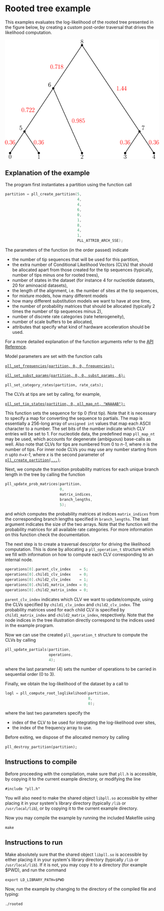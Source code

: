 # Rooted tree example

This examples evaluates the log-likelihood of the rooted tree presented in the
figure below, by creating a custom post-order traversal that drives the
likelihood computation.

![rooted tree](https://github.com/xflouris/assets/raw/master/libpll/images/rooted.png)

## Explanation of the example

The program first instantiates a partition using the function call

```C
partition = pll_create_partition(5, 
                                 4, 
                                 4, 
                                 6,
                                 0,   
                                 1, 
                                 8, 
                                 4, 
                                 1, 
                                 PLL_ATTRIB_ARCH_SSE);
```

The parameters of the function (in the order passed) indicate
* the number of tip sequences that will be used for this partition, 
* the extra number of Conditional Likelihood Vectors (CLVs) that should be allocated apart from those created for the tip sequences (typically, number of tips minus one for rooted trees), 
* number of states in the dataset (for instance 4 for nucleotide datasets, 20 for aminoacid datasets),
* the length of the alignment, i.e. the number of sites at the tip sequences,
* for mixture models, how many different models
* how many different substitution models we want to have at one time, 
* the number of probability matrices that should be allocated (typically 2 times the number of tip sequences minus 2),
* number of discrete rate categories (rate heterogeneity),
* number of scale buffers to be allocated,
* attributes that specify what kind of hardware acceleration should be used.

For a more detailed explanation of the function arguments refer to the [API Reference](https://github.com/xflouris/libpll/wiki/API-Reference#pll_create_partition).

Model parameters are set with the function calls 

[`pll_set_frequencies(partition, 0, 0, frequencies);`](https://github.com/xflouris/libpll/wiki/API-Reference#void-pll_set_frequencies)

[`pll_set_subst_params(partition, 0, 0, subst_params, 6);`](https://github.com/xflouris/libpll/wiki/API-Reference#void-pll_set_subst_params)

`pll_set_category_rates(partition, rate_cats);`


The CLVs at tips are set by calling, for example, 

[`pll_set_tip_states(partition, 0, pll_map_nt, "WAAAAB");`](https://github.com/xflouris/libpll/wiki/API-Reference#void-pll_set_tip_states)

This function sets the sequence for tip 0 (first tip). Note that it is
necessary to specify a map for converting the sequence to partials. The map is
essentially a 256-long array of  `unsigned int` values that map each ASCII
character to a number. The set bits of the number indicate which CLV entries
will be set to 1.  For nucleotide data, the predefined map `pll_map_nt` may be
used, which accounts for degenerate (ambiguous) base-calls as well. Also note
that CLVs for tips are numbered from 0 to _n-1_, where _n_ is the number of tips.
For inner node CLVs you may use any number starting from _n_ upto _n+x-1_, where
_x_ is the second parameter of [`pll_create_partition(...)`](https://github.com/xflouris/libpll/wiki/API-Reference#pll_create_partition).

Next, we compute the transition probability matrices for each unique branch
length in the tree by calling the function

```C
pll_update_prob_matrices(partition, 
                         0, 
                         matrix_indices, 
                         branch_lengths, 
                         5);
```

and which computes the probability matrices at indices `matrix_indices` from
the corresponding branch lengths specified in `branch_lengths`. The last
argument indicates the size of the two arrays. Note that the function will the
probability matrices for all available rate categories. For more information on
this function check the documentation.

The next step is to create a traversal descriptor for driving the likelihood
computation. This is done by allocating a `pll_operation_t` structure which we
fill with information on how to compute each CLV corresponding to an internal
node.

```C
operations[0].parent_clv_index    = 5;
operations[0].child1_clv_index    = 0;
operations[0].child2_clv_index    = 1;
operations[0].child1_matrix_index = 0;
operations[0].child2_matrix_index = 0;
```

`parent_clv_index` indicates which CLV we want to update/compute, using the
CLVs specified by `child1_clv_index` and `child2_clv_index`. The probability
matrices used for each child CLV is specified by `child1_matrix_index` and
`child2_matrix_index`, respectively.  Note that the node indices in the tree
illustration directly correspond to the indices used in the example program.

Now we can use the created `pll_operation_t` structure to compute the CLVs by
calling

```C
pll_update_partials(partition, 
                    operations, 
                    4);
```

where the last parameter (4) sets the number of operations to be carried in
sequential order (0 to 3).

Finally, we obtain the  log-likelihood of the dataset by a call to

```C
logl = pll_compute_root_loglikelihood(partition,
                                      8,
                                      0);
```

where the last two parameters specify the

* index of the CLV to be used for integrating the log-likelihood over sites,
* the index of the frequency array to use.

Before exiting, we dispose of the allocated memory by calling

`pll_destroy_partition(partition);`

## Instructions to compile

Before proceeding with the compilation, make sure that `pll.h` is accessible,
by copying it to the current example directory, or modifying the line

`#include "pll.h"`

You will also need to make the shared object `libpll.so` accessible by either
placing it in your system's library directory (typically `/lib` or
`/usr/local/lib`), or by copying it to the current example directory.

Now you may compile the example by running the included Makefile using

`make`

## Instructions to run

Make absolutely sure that the shared object `libpll.so` is accessible by either
placing it in your system's library directory (typically `/lib` or
`/usr/local/lib`). If it is not, you may copy it to a directory (for example
$PWD), and run the command

`export LD_LIBRARY_PATH=$PWD`

Now, run the example by changing to the directory of the compiled file and
typing:

`./rooted`
